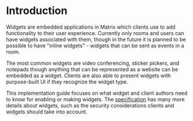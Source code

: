 # Introduction

Widgets are embedded applications in Matrix which clients use to add functionality to their user
experience. Currently only rooms and users can have widgets associated with them, though in the
future it is planned to be possible to have "inline widgets" - widgets that can be sent as events
in a room.

The most common widgets are video conferencing, sticker pickers, and notepads though anything that
can be represented as a website can be embedded as a widget. Clients are also able to present
widgets with purpose-built UI if they recognize the widget type.

This implementation guide focuses on what widget and client authors need to know for enabling or
making widgets. The [specification](https://matrix.org/docs/spec/widgets) has many more details
about widgets, such as the security considerations clients and widgets should take into account.
